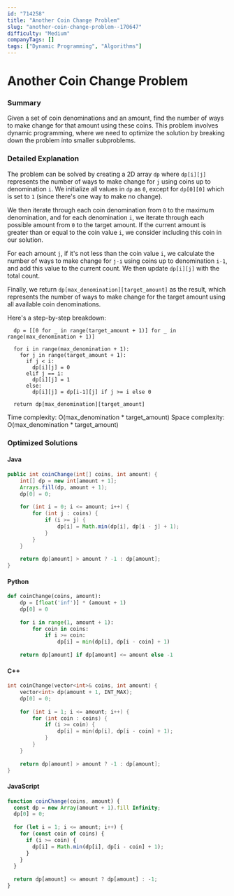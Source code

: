 ```yaml
---
id: "714258"
title: "Another Coin Change Problem"
slug: "another-coin-change-problem--170647"
difficulty: "Medium"
companyTags: []
tags: ["Dynamic Programming", "Algorithms"]
---
```


**Another Coin Change Problem**
==================================================

### Summary
Given a set of coin denominations and an amount, find the number of ways to make change for that amount using these coins. This problem involves dynamic programming, where we need to optimize the solution by breaking down the problem into smaller subproblems.

### Detailed Explanation
The problem can be solved by creating a 2D array `dp` where `dp[i][j]` represents the number of ways to make change for `j` using coins up to denomination `i`. We initialize all values in `dp` as `0`, except for `dp[0][0]` which is set to `1` (since there's one way to make no change).

We then iterate through each coin denomination from `0` to the maximum denomination, and for each denomination `i`, we iterate through each possible amount from `0` to the target amount. If the current amount is greater than or equal to the coin value `i`, we consider including this coin in our solution.

For each amount `j`, if it's not less than the coin value `i`, we calculate the number of ways to make change for `j-i` using coins up to denomination `i-1`, and add this value to the current count. We then update `dp[i][j]` with the total count.

Finally, we return `dp[max_denomination][target_amount]` as the result, which represents the number of ways to make change for the target amount using all available coin denominations.

Here's a step-by-step breakdown:

```
  dp = [[0 for _ in range(target_amount + 1)] for _ in range(max_denomination + 1)]
  
  for i in range(max_denomination + 1):
    for j in range(target_amount + 1):
      if j < i:
        dp[i][j] = 0
      elif j == i:
        dp[i][j] = 1
      else:
        dp[i][j] = dp[i-1][j] if j >= i else 0
  
  return dp[max_denomination][target_amount]
```

Time complexity: O(max_denomination * target_amount)
Space complexity: O(max_denomination * target_amount)

### Optimized Solutions

#### Java
```java
public int coinChange(int[] coins, int amount) {
    int[] dp = new int[amount + 1];
    Arrays.fill(dp, amount + 1);
    dp[0] = 0;
    
    for (int i = 0; i <= amount; i++) {
        for (int j : coins) {
            if (i >= j) {
                dp[i] = Math.min(dp[i], dp[i - j] + 1);
            }
        }
    }
    
    return dp[amount] > amount ? -1 : dp[amount];
}
```

#### Python
```python
def coinChange(coins, amount):
    dp = [float('inf')] * (amount + 1)
    dp[0] = 0
    
    for i in range(1, amount + 1):
        for coin in coins:
            if i >= coin:
                dp[i] = min(dp[i], dp[i - coin] + 1)
    
    return dp[amount] if dp[amount] <= amount else -1
```

#### C++
```cpp
int coinChange(vector<int>& coins, int amount) {
    vector<int> dp(amount + 1, INT_MAX);
    dp[0] = 0;
    
    for (int i = 1; i <= amount; i++) {
        for (int coin : coins) {
            if (i >= coin) {
                dp[i] = min(dp[i], dp[i - coin] + 1);
            }
        }
    }
    
    return dp[amount] > amount ? -1 : dp[amount];
}
```

#### JavaScript
```javascript
function coinChange(coins, amount) {
  const dp = new Array(amount + 1).fill Infinity;
  dp[0] = 0;
  
  for (let i = 1; i <= amount; i++) {
    for (const coin of coins) {
      if (i >= coin) {
        dp[i] = Math.min(dp[i], dp[i - coin] + 1);
      }
    }
  }
  
  return dp[amount] <= amount ? dp[amount] : -1;
}
```